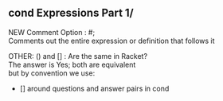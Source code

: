 ## **cond Expressions Part 1/**  

NEW Comment Option : #;  
Comments out the entire expression or definition that follows it  

OTHER: () and [] : Are the same in Racket?  
The answer is Yes; both are equivalent  
but by convention we use:  
- [] around questions and answer pairs in cond 


